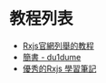 # 教程列表

  - [Rxjs官網列舉的教程](http://reactivex.io/tutorials.html)
  - [簡書 - du1dume](https://www.jianshu.com/u/d01a391b4a74)
  - [優秀的Rxjs 學習筆記](https://github.com/btroncone/learn-rxjs)